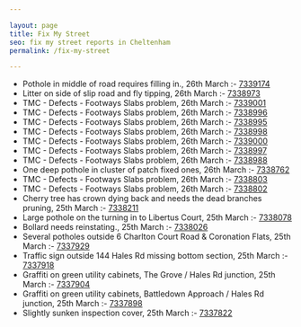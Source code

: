 ```yaml
---

layout: page
title: Fix My Street
seo: fix my street reports in Cheltenham
permalink: /fix-my-street

---
```


<!-- fix_marker starts -->

- Pothole in middle of road requires filling in., 26th March :- [7339174](https://www.fixmystreet.com/report/7339174)
- Litter on side of slip road and fly tipping, 26th March :- [7338973](https://www.fixmystreet.com/report/7338973)
- TMC - Defects - Footways Slabs problem, 26th March :- [7339001](https://www.fixmystreet.com/report/7339001)
- TMC - Defects - Footways Slabs problem, 26th March :- [7338996](https://www.fixmystreet.com/report/7338996)
- TMC - Defects - Footways Slabs problem, 26th March :- [7338995](https://www.fixmystreet.com/report/7338995)
- TMC - Defects - Footways Slabs problem, 26th March :- [7338998](https://www.fixmystreet.com/report/7338998)
- TMC - Defects - Footways Slabs problem, 26th March :- [7339000](https://www.fixmystreet.com/report/7339000)
- TMC - Defects - Footways Slabs problem, 26th March :- [7338997](https://www.fixmystreet.com/report/7338997)
- TMC - Defects - Footways Slabs problem, 26th March :- [7338988](https://www.fixmystreet.com/report/7338988)
- One deep pothole in cluster of patch fixed ones, 26th March :- [7338762](https://www.fixmystreet.com/report/7338762)
- TMC - Defects - Footways Slabs problem, 26th March :- [7338803](https://www.fixmystreet.com/report/7338803)
- TMC - Defects - Footways Slabs problem, 26th March :- [7338802](https://www.fixmystreet.com/report/7338802)
- Cherry tree has crown dying back and needs the dead branches pruning, 25th March :- [7338211](https://www.fixmystreet.com/report/7338211)
- Large pothole on the turning in to Libertus Court, 25th March :- [7338078](https://www.fixmystreet.com/report/7338078)
- Bollard needs reinstating., 25th March :- [7338026](https://www.fixmystreet.com/report/7338026)
- Several potholes outside 6 Charlton Court Road & Coronation Flats, 25th March :- [7337929](https://www.fixmystreet.com/report/7337929)
- Traffic sign outside 144 Hales Rd missing bottom section, 25th March :- [7337918](https://www.fixmystreet.com/report/7337918)
- Graffiti on green utility cabinets, The Grove / Hales Rd junction, 25th March :- [7337904](https://www.fixmystreet.com/report/7337904)
- Graffiti on green utility cabinets, Battledown Approach / Hales Rd junction, 25th March :- [7337898](https://www.fixmystreet.com/report/7337898)
- Slightly sunken inspection cover, 25th March :- [7337822](https://www.fixmystreet.com/report/7337822)

<!-- fix_marker ends -->